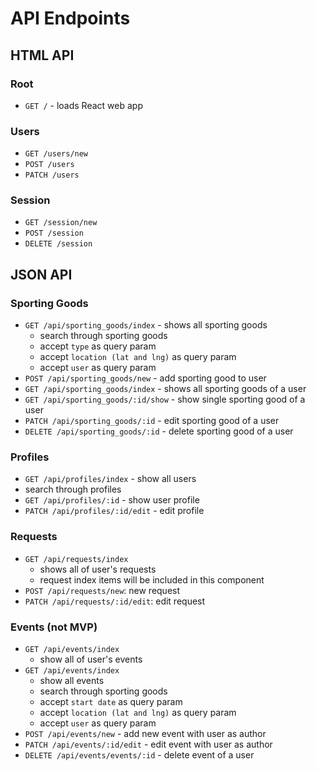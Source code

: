# API Endpoints

## HTML API

### Root

- `GET /` - loads React web app

### Users

- `GET /users/new`
- `POST /users`
- `PATCH /users`

### Session

- `GET /session/new`
- `POST /session`
- `DELETE /session`

## JSON API

### Sporting Goods
- `GET /api/sporting_goods/index` - shows all sporting goods
  - search through sporting goods
  - accept `type` as query param
  - accept `location (lat and lng)` as query param
  - accept `user` as query param
- `POST /api/sporting_goods/new` - add sporting good to user
- `GET /api/sporting_goods/index` - shows all sporting goods of a user
- `GET /api/sporting_goods/:id/show` - show single sporting good of a user
- `PATCH /api/sporting_goods/:id` - edit sporting good of a user
- `DELETE /api/sporting_goods/:id` - delete sporting good of a user

### Profiles
- `GET /api/profiles/index` - show all users
 - search through profiles
- `GET /api/profiles/:id` - show user profile
- `PATCH /api/profiles/:id/edit` - edit profile

### Requests

- `GET /api/requests/index`
  - shows all of user's requests
  - request index items will be included in this component
- `POST /api/requests/new`: new request
- `PATCH /api/requests/:id/edit`: edit request

### Events (not MVP)
- `GET /api/events/index`
  - show all of user's events
- `GET /api/events/index`
  - show all events
  - search through sporting goods
  - accept `start date` as query param
  - accept `location (lat and lng)` as query param
  - accept `user` as query param
- `POST /api/events/new` - add new event with user as author
- `PATCH /api/events/:id/edit` - edit event with user as author
- `DELETE /api/events/events/:id` - delete event of a user
